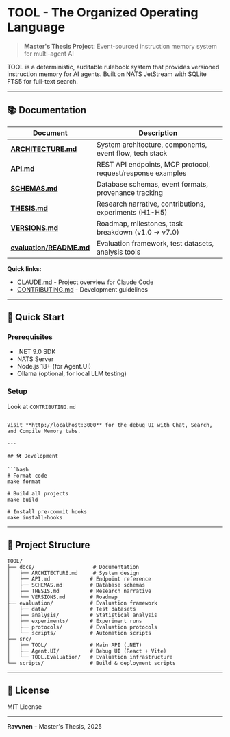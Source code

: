 # TOOL - The Organized Operating Language

> **Master's Thesis Project**: Event-sourced instruction memory system for multi-agent AI

TOOL is a deterministic, auditable rulebook system that provides versioned instruction memory for AI agents. Built on NATS JetStream with SQLite FTS5 for full-text search.

---

## 📚 Documentation

| Document | Description |
|----------|-------------|
| **[ARCHITECTURE.md](./docs/ARCHITECTURE.md)** | System architecture, components, event flow, tech stack |
| **[API.md](./docs/API.md)** | REST API endpoints, MCP protocol, request/response examples |
| **[SCHEMAS.md](./docs/SCHEMAS.md)** | Database schemas, event formats, provenance tracking |
| **[THESIS.md](./docs/THESIS.md)** | Research narrative, contributions, experiments (H1-H5) |
| **[VERSIONS.md](./docs/VERSIONS.md)** | Roadmap, milestones, task breakdown (v1.0 → v7.0) |
| **[evaluation/README.md](./evaluation/README.md)** | Evaluation framework, test datasets, analysis tools |

**Quick links:**
- [CLAUDE.md](./CLAUDE.md) - Project overview for Claude Code
- [CONTRIBUTING.md](./CONTRIBUTING.md) - Development guidelines

---

## 🚀 Quick Start

### Prerequisites
- .NET 9.0 SDK
- NATS Server
- Node.js 18+ (for Agent.UI)
- Ollama (optional, for local LLM testing)

### Setup

Look at ```CONTRIBUTING.md```

```

Visit **http://localhost:3000** for the debug UI with Chat, Search, and Compile Memory tabs.

---

## 🛠️ Development

```bash
# Format code
make format

# Build all projects
make build

# Install pre-commit hooks
make install-hooks
```

---

## 📁 Project Structure

```
TOOL/
├── docs/                   # Documentation
│   ├── ARCHITECTURE.md     # System design
│   ├── API.md             # Endpoint reference
│   ├── SCHEMAS.md         # Database schemas
│   ├── THESIS.md          # Research narrative
│   └── VERSIONS.md        # Roadmap
├── evaluation/            # Evaluation framework
│   ├── data/              # Test datasets
│   ├── analysis/          # Statistical analysis
│   ├── experiments/       # Experiment runs
│   ├── protocols/         # Evaluation protocols
│   └── scripts/           # Automation scripts
├── src/
│   ├── TOOL/              # Main API (.NET)
│   ├── Agent.UI/          # Debug UI (React + Vite)
│   └── TOOL.Evaluation/   # Evaluation infrastructure
└── scripts/               # Build & deployment scripts
```

---

## 📄 License

MIT License

---

**Ravvnen** - Master's Thesis, 2025
